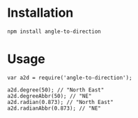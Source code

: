 # Installation
```
npm install angle-to-direction
```

# Usage
```
var a2d = require('angle-to-direction');

a2d.degree(50); // "North East"
a2d.degreeAbbr(50); // "NE"
a2d.radian(0.873); // "North East"
a2d.radianAbbr(0.873); // "NE"
```
